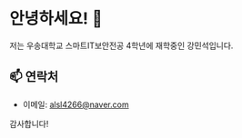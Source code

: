 # 안녕하세요! 👋

저는 우송대학교 스마트IT보안전공 4학년에 재학중인 강민석입니다.
<!--
**minseok4266/minseok4266** is a ✨ _special_ ✨ repository because its `README.md` (this file) appears on your GitHub profile.

Here are some ideas to get you started:

- 🔭 I’m currently working on ...
- 🌱 I’m currently learning ...
- 👯 I’m looking to collaborate on ...
- 🤔 I’m looking for help with ...
- 💬 Ask me about ...
- 📫 How to reach me: ...
- 😄 Pronouns: ...
- ⚡ Fun fact: ...
-->

## 📫 연락처
- 이메일: alsl4266@naver.com

감사합니다!
